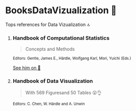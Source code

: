 # BooksDataVizualization :bookmark:
Tops references for Data Vizualization :top:

1. ### Handbook of Computational Statistics
   > Concepts and Methods 
   
   <sup> Editors: Gentle, James E., Härdle, Wolfgang Karl, Mori, Yuichi (Eds.)</sup>
   
   [See him on :eyes:](https://depositfiles.org/files/fyaik4bnk)


2. ### Handbook of Data Visualization
   > With 569 Figuresand 50 Tables :open_mouth::ok_hand: 
   
    <sup>Editors: C. Chen, W. Härdle and A. Unwin</sup>
